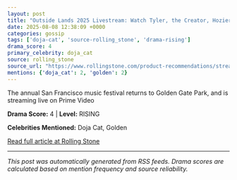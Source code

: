 ```yaml
---
layout: post
title: "Outside Lands 2025 Livestream: Watch Tyler, the Creator, Hozier, and Doja Cat Perform Online""
date: 2025-08-08 12:38:09 +0000
categories: gossip
tags: ['doja-cat', 'source-rolling_stone', 'drama-rising']
drama_score: 4
primary_celebrity: doja_cat
source: rolling_stone
source_url: "https://www.rollingstone.com/product-recommendations/streaming/watch-outside-lands-2025-music-festival-livestream-free-1235402544/""
mentions: {'doja_cat': 2, 'golden': 2}
---
```


The annual San Francisco music festival returns to Golden Gate Park, and is streaming live on Prime Video

**Drama Score:** 4 | **Level:** RISING

**Celebrities Mentioned:** Doja Cat, Golden

[Read full article at Rolling Stone](https://www.rollingstone.com/product-recommendations/streaming/watch-outside-lands-2025-music-festival-livestream-free-1235402544/)

---
*This post was automatically generated from RSS feeds. Drama scores are calculated based on mention frequency and source reliability.*
